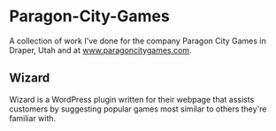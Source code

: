 # Paragon-City-Games

A collection of work I've done for the company Paragon City Games in Draper, Utah and at www.paragoncitygames.com.

## Wizard
Wizard is a WordPress plugin written for their webpage that assists customers by suggesting popular games most similar to others they're familiar with.
